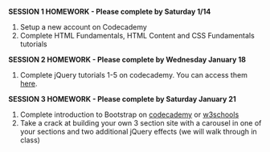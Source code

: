 <b>SESSION 1 HOMEWORK - Please complete by Saturday 1/14<br></b>
1. Setup a new account on Codecademy<br>
2. Complete HTML Fundamentals, HTML Content and CSS Fundamentals tutorials <br>

<b>SESSION 2 HOMEWORK - Please complete by Wednesday January 18<br></b>
1. Complete jQuery tutorials 1-5 on codecademy. You can access them <a href="https://www.codecademy.com/learn/jquery">here</a>. <br>

<b>SESSION 3 HOMEWORK - Please complete by Saturday January 21<br></b>
<ol>
<li>Complete introduction to Bootstrap on <a href="https://www.codecademy.com/courses/web-beginner-en-yjvdd/0/1">codecademy</a> or <a href="www.w3schools.com/bootstrap/">w3schools</a></li>
<li>Take a crack at building your own 3 section site with a carousel in one of your sections and two additional jQuery effects (we will walk through in class)</li>
